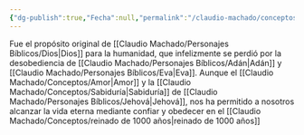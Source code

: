 ```yaml
---
{"dg-publish":true,"Fecha":null,"permalink":"/claudio-machado/conceptos/vida-eterna/","dgPassFrontmatter":true}
---
```


Fue el propósito original de [[Claudio Machado/Personajes Bíblicos/Dios\|Dios]] para la humanidad, que infelizmente se perdió por la desobediencia de [[Claudio Machado/Personajes Bíblicos/Adán\|Adán]] y [[Claudio Machado/Personajes Bíblicos/Eva\|Eva]]. 
Aunque el [[Claudio Machado/Conceptos/Amor\|Amor]] y la [[Claudio Machado/Conceptos/Sabiduría\|Sabiduría]] de [[Claudio Machado/Personajes Bíblicos/Jehová\|Jehová]], nos ha permitido a nosotros alcanzar la vida eterna mediante confiar y obedecer en el  [[Claudio Machado/Conceptos/reinado de 1000 años\|reinado de 1000 años]]

